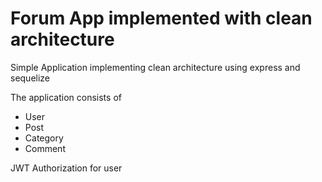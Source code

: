 # Forum App implemented with clean architecture
Simple Application 
implementing clean architecture using express and sequelize

The application consists of 
- User 
- Post
- Category
- Comment

JWT Authorization for user 


